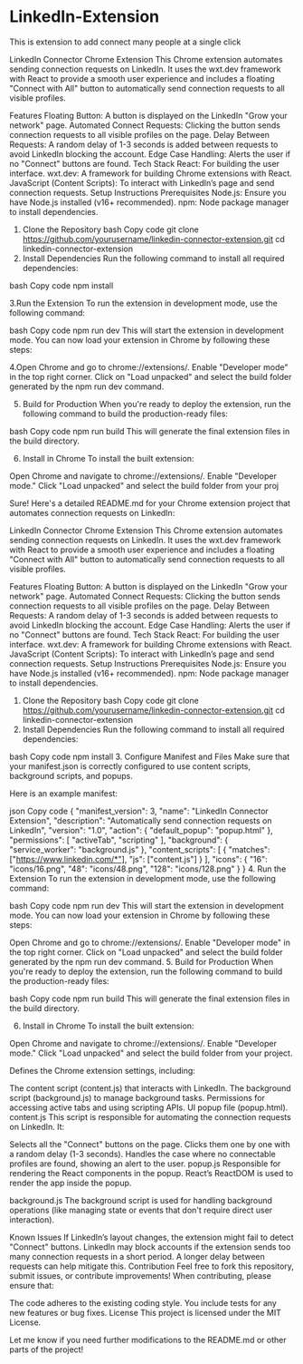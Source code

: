 # LinkedIn-Extension
This is extension to add connect many people at a single click

LinkedIn Connector Chrome Extension
This Chrome extension automates sending connection requests on LinkedIn. It uses the wxt.dev framework with React to provide a smooth user experience and includes a floating "Connect with All" button to automatically send connection requests to all visible profiles.

Features
Floating Button: A button is displayed on the LinkedIn "Grow your network" page.
Automated Connect Requests: Clicking the button sends connection requests to all visible profiles on the page.
Delay Between Requests: A random delay of 1-3 seconds is added between requests to avoid LinkedIn blocking the account.
Edge Case Handling: Alerts the user if no "Connect" buttons are found.
Tech Stack
React: For building the user interface.
wxt.dev: A framework for building Chrome extensions with React.
JavaScript (Content Scripts): To interact with LinkedIn’s page and send connection requests.
Setup Instructions
Prerequisites
Node.js: Ensure you have Node.js installed (v16+ recommended).
npm: Node package manager to install dependencies.
1. Clone the Repository
bash
Copy code
git clone https://github.com/yourusername/linkedin-connector-extension.git
cd linkedin-connector-extension
2. Install Dependencies
Run the following command to install all required dependencies:

bash
Copy code
npm install

3.Run the Extension
To run the extension in development mode, use the following command:

bash
Copy code
npm run dev
This will start the extension in development mode. You can now load your extension in Chrome by following these steps:

4.Open Chrome and go to chrome://extensions/.
Enable "Developer mode" in the top right corner.
Click on "Load unpacked" and select the build folder generated by the npm run dev command.


5. Build for Production
When you're ready to deploy the extension, run the following command to build the production-ready files:

bash
Copy code
npm run build
This will generate the final extension files in the build directory.

6. Install in Chrome
To install the built extension:

Open Chrome and navigate to chrome://extensions/.
Enable "Developer mode."
Click "Load unpacked" and select the build folder from your proj


Sure! Here's a detailed README.md for your Chrome extension project that automates connection requests on LinkedIn:

LinkedIn Connector Chrome Extension
This Chrome extension automates sending connection requests on LinkedIn. It uses the wxt.dev framework with React to provide a smooth user experience and includes a floating "Connect with All" button to automatically send connection requests to all visible profiles.

Features
Floating Button: A button is displayed on the LinkedIn "Grow your network" page.
Automated Connect Requests: Clicking the button sends connection requests to all visible profiles on the page.
Delay Between Requests: A random delay of 1-3 seconds is added between requests to avoid LinkedIn blocking the account.
Edge Case Handling: Alerts the user if no "Connect" buttons are found.
Tech Stack
React: For building the user interface.
wxt.dev: A framework for building Chrome extensions with React.
JavaScript (Content Scripts): To interact with LinkedIn’s page and send connection requests.
Setup Instructions
Prerequisites
Node.js: Ensure you have Node.js installed (v16+ recommended).
npm: Node package manager to install dependencies.
1. Clone the Repository
bash
Copy code
git clone https://github.com/yourusername/linkedin-connector-extension.git
cd linkedin-connector-extension
2. Install Dependencies
Run the following command to install all required dependencies:

bash
Copy code
npm install
3. Configure Manifest and Files
Make sure that your manifest.json is correctly configured to use content scripts, background scripts, and popups.

Here is an example manifest:

json
Copy code
{
  "manifest_version": 3,
  "name": "LinkedIn Connector Extension",
  "description": "Automatically send connection requests on LinkedIn",
  "version": "1.0",
  "action": {
    "default_popup": "popup.html"
  },
  "permissions": [
    "activeTab",
    "scripting"
  ],
  "background": {
    "service_worker": "background.js"
  },
  "content_scripts": [
    {
      "matches": ["https://www.linkedin.com/*"],
      "js": ["content.js"]
    }
  ],
  "icons": {
    "16": "icons/16.png",
    "48": "icons/48.png",
    "128": "icons/128.png"
  }
}
4. Run the Extension
To run the extension in development mode, use the following command:

bash
Copy code
npm run dev
This will start the extension in development mode. You can now load your extension in Chrome by following these steps:

Open Chrome and go to chrome://extensions/.
Enable "Developer mode" in the top right corner.
Click on "Load unpacked" and select the build folder generated by the npm run dev command.
5. Build for Production
When you're ready to deploy the extension, run the following command to build the production-ready files:

bash
Copy code
npm run build
This will generate the final extension files in the build directory.

6. Install in Chrome
To install the built extension:

Open Chrome and navigate to chrome://extensions/.
Enable "Developer mode."
Click "Load unpacked" and select the build folder from your project.

Defines the Chrome extension settings, including:

The content script (content.js) that interacts with LinkedIn.
The background script (background.js) to manage background tasks.
Permissions for accessing active tabs and using scripting APIs.
UI popup file (popup.html).
content.js
This script is responsible for automating the connection requests on LinkedIn. It:

Selects all the "Connect" buttons on the page.
Clicks them one by one with a random delay (1-3 seconds).
Handles the case where no connectable profiles are found, showing an alert to the user.
popup.js
Responsible for rendering the React components in the popup. React’s ReactDOM is used to render the app inside the popup.

background.js
The background script is used for handling background operations (like managing state or events that don't require direct user interaction).

Known Issues
If LinkedIn’s layout changes, the extension might fail to detect "Connect" buttons.
LinkedIn may block accounts if the extension sends too many connection requests in a short period. A longer delay between requests can help mitigate this.
Contribution
Feel free to fork this repository, submit issues, or contribute improvements! When contributing, please ensure that:

The code adheres to the existing coding style.
You include tests for any new features or bug fixes.
License
This project is licensed under the MIT License.

Let me know if you need further modifications to the README.md or other parts of the project!
